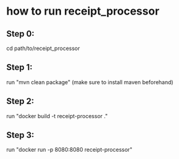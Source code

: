 # how to run receipt_processor

## Step 0:
cd path/to/receipt_processor

## Step 1: 
run "mvn clean package" (make sure to install maven beforehand)

## Step 2:
run "docker build -t receipt-processor ."

## Step 3:
run "docker run -p 8080:8080 receipt-processor"
